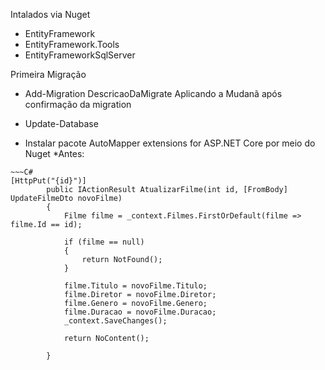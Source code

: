 ﻿Intalados via Nuget
- EntityFramework
- EntityFramework.Tools
- EntityFrameworkSqlServer

Primeira Migração
- Add-Migration DescricaoDaMigrate
Aplicando a Mudanã após confirmação da migration
- Update-Database

- Instalar pacote AutoMapper extensions for ASP.NET Core por meio do Nuget
*Antes: 
```
~~~C#
[HttpPut("{id}")]
        public IActionResult AtualizarFilme(int id, [FromBody] UpdateFilmeDto novoFilme)
        {
            Filme filme = _context.Filmes.FirstOrDefault(filme => filme.Id == id);

            if (filme == null)
            {
                return NotFound();
            }

            filme.Titulo = novoFilme.Titulo;
            filme.Diretor = novoFilme.Diretor;
            filme.Genero = novoFilme.Genero;
            filme.Duracao = novoFilme.Duracao;
            _context.SaveChanges();

            return NoContent();

        }
```